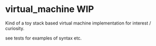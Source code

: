 # virtual_machine WIP

Kind of a toy stack based virtual machine implementation for interest / curiosity.

see tests for examples of syntax etc.
